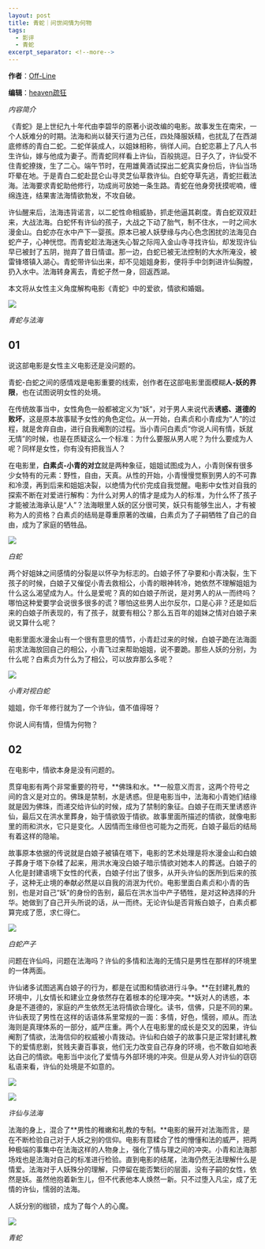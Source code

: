 ```yaml
---
layout: post
title: 青蛇｜问世间情为何物
tags:
  - 影评
  - 青蛇
excerpt_separator: <!--more-->
---
```


**作者**：[Off-Line](https://www.zhihu.com/people/li-luo-jia-42)

**编辑**：[heaven疏狂](https://www.zhihu.com/people/heavenshu-kuang)

*内容简介*

《青蛇》是上世纪九十年代由李碧华的原著小说改编的电影。故事发生在南宋，一个人妖难分的时期。法海和尚以替天行道为己任，四处降服妖精，也扰乱了在西湖底修练的青白二蛇。二蛇佯装成人，以姐妹相称，徜徉人间。白蛇恋慕上了凡人书生许仙，嫁与他成为妻子。而青蛇同样看上许仙，百般挑逗。日子久了，许仙受不住青蛇撩拨，生了二心。端午节时，在用雄黄酒试探出二蛇真实身份后，许仙当场吓晕在地。于是青白二蛇赴昆仑山寻灵芝仙草救许仙。白蛇夺草先逃，青蛇拦截法海。法海要求青蛇助他修行，功成尚可放她一条生路。青蛇在他身旁抚摸呢喃，缠绵连连，结果害法海情欲勃发，不攻自破。

<!--more-->

许仙醒来后，法海违背诺言，以二蛇性命相威胁，抓走他逼其剃度。青白蛇双双赶来，大战法海。白蛇怀有许仙的孩子，大战之下动了胎气，制不住水，一时之间水漫金山。白蛇亦在水中产下一婴孩。原本已被人妖孽缘与内心色念困扰的法海见白蛇产子，心神恍惚。而青蛇趁法海迷失心智之际闯入金山寺寻找许仙，却发现许仙早已被封了五阴，抛弃了昔日情谊。那一边，白蛇已被无法控制的大水所淹没，被雷锋塔镇入湖心。青蛇带许仙出来，却不见姐姐身影，便将手中剑刺进许仙胸膛，扔入水中。法海转身离去，青蛇孑然一身，回返西湖。

本文将从女性主义角度解构电影《青蛇》中的爱欲，情欲和婚姻。

![](../images/青蛇/0b1f0a0f3e1ecc17c4871fa8b07a33e2-sz_51981.jpg)

*青蛇与法海*

## 01

说这部电影是女性主义电影还是没问题的。

青蛇-白蛇之间的感情戏是电影重要的线索，创作者在这部电影里面模糊**人-妖的界限**，也在试图说明女性的处境。

在传统故事当中，女性角色一般都被定义为“妖”，对于男人来说代表**诱惑、道德的败坏**，这是原本故事赋予女性的角色定位。从一开始，白素贞和小青成为“人”的过程，就是舍弃自由，进行自我阉割的过程。当小青问白素贞“你说人间有情，妖就无情”的时候，也是在质疑这么一个标准：为什么要服从男人呢？为什么要成为人呢？同样是女性，你有没有把我当人？

在电影里，**白素贞-小青的对立**就是两种象征，姐姐试图成为人，小青则保有很多少女特有的元素：野性，自由，天真。从性的开始，小青慢慢觉察到男人的不可靠和冷漠，再到后来和姐姐决裂，以绝情为代价完成自我觉醒。电影中女性对自我的探索不断在对爱进行解构：为什么对男人的情才是成为人的标准，为什么怀了孩子才能被法海承认是“人”？法海眼里人妖的区分很可笑，妖只有能够生出人，才有被称为人的资格？白素贞的结局是尊重原著的改编，白素贞为了子嗣牺牲了自己的自由，成为了家庭的牺牲品。

![](../images/青蛇/5f9b3bdf9903f7a6920c095737dbac52-sz_133250.jpg)

*白蛇*

两个好姐妹之间感情的分裂是以怀孕为标志的。白娘子怀了孕要和小青决裂，生下孩子的时候，白娘子又催促小青去救相公，小青的眼神转冷，她依然不理解姐姐为什么这么渴望成为人。什么是爱呢？真的如白娘子所说，是对男人的从一而终吗？哪怕这种爱要学会说很多很多的谎？哪怕这些男人出尔反尔，口是心非？还是如后来的白娘子所表现的，有了孩子，就要有相公？那么五百年的姐妹之情对白娘子来说又算什么呢？

电影里面水漫金山有一个很有意思的情节，小青赶过来的时候，白娘子跪在法海面前求法海放回自己的相公，小青飞过来帮助姐姐，说不要跪。那些人妖的分别，为什么呢？白素贞为什么为了相公，可以放弃那么多呢？

![](../images/青蛇/b55e657d4a2fa976f8b15f0d9add409b-sz_62340.jpg)

*小青对视白蛇*

姐姐，你千年修行就为了一个许仙，值不值得呀？

你说人间有情，但情为何物？

## 02

在电影中，情欲本身是没有问题的。

贯穿电影有两个非常重要的符号，**佛珠和水。**一般意义而言，这两个符号之间的含义是对立的。佛珠是禁制，水是诱惑。但是电影当中，法海和小青她们结缘就是因为佛珠，而递交给许仙的时候，成为了禁制的象征。白娘子在雨天里诱惑许仙，最后又在洪水里葬身，始于情欲毁于情欲。故事里面所描述的情欲，就像电影里的雨和洪水，它只是变化。人因情而生缘但也可能为之而死，白娘子最后的结局有着这样的隐喻。
  
故事原本依据的传说就是白娘子被镇在塔下，电影的艺术处理是将水漫金山和白娘子葬身于塔下杂糅了起来，用洪水淹没白娘子暗示情欲对她本人的葬送。白娘子的人化是封建语境下女性的代表，白娘子付出了很多，从开头许仙的医所到后来的孩子，这种无止境的奉献必然是以自我的消泯为代价。电影里面白素贞和小青的告别，也是对自己“妖”的身份的告别，最后在洪水当中产子牺牲，是对这种选择的升华。她做到了自己开头所说的话，从一而终。无论许仙是否背叛白娘子，白素贞都算完成了愿，求仁得仁。

![](../images/青蛇/16d1fee32506f5bd46e9eca2800da8da-sz_567816.jpg)

*白蛇产子*

问题在许仙吗，问题在法海吗？许仙的多情和法海的无情只是男性在那样的环境里的一体两面。

许仙诸多试图逃离白娘子的行为，都是在试图和情欲进行斗争。**在封建礼教的环境中，儿女情长和建业立身依然存在着根本的伦理冲突。**妖对人的诱惑，本身是不道德的，家庭的产生依然无法将情欲合理化。读书，信佛，只是不同的果。许仙表现了男性在这样的话语体系里常规的一面：多情，好色，懦弱，顺从。而法海则是真理体系的一部分，威严庄重。两个人在电影里的成长是交叉的因果，许仙阉割了情欲，法海信仰的权威被小青拨动。许仙和白娘子的故事只是正常封建礼教下的爱情悲剧，贫贱夫妻百事哀，他们无力改变自己存身的环境，也不敢自如地表达自己的情欲。电影当中淡化了爱情与外部环境的冲突。但是从旁人对许仙的窃窃私语来看，许仙的处境是不如意的。

![](../images/青蛇/92e826b8d511e652cf96c565b2a9b9e3-sz_49505.jpg)

![](../images/青蛇/0387f603236f36bd89a6c11f37d26d7d-sz_41333.jpg)

*许仙与法海*

法海的身上，混合了**男性的稚嫩和礼教的专制。**电影的展开对法海而言，是在不断检验自己对于人妖之别的信仰。电影有意糅合了性的懵懂和法的威严，把两种极端的事集中在法海这样的人物身上，强化了情与理之间的冲突。小青和法海那场戏也是法海对自己的标准进行检验。直到电影的结尾，法海仍然无法理解什么是情爱。法海对于人妖殊分的理解，只停留在能否繁衍的层面，没有子嗣的女性，依然是妖。虽然他抱着新生儿，但不代表他本人焕然一新。只不过堕入凡尘，成了无情的许仙，懦弱的法海。
  
人妖分别的枷锁，成为了每个人的心魔。

![](../images/青蛇/dac9d1a3c73306b2f420a8665376c174-sz_38273.jpg)

*青蛇*